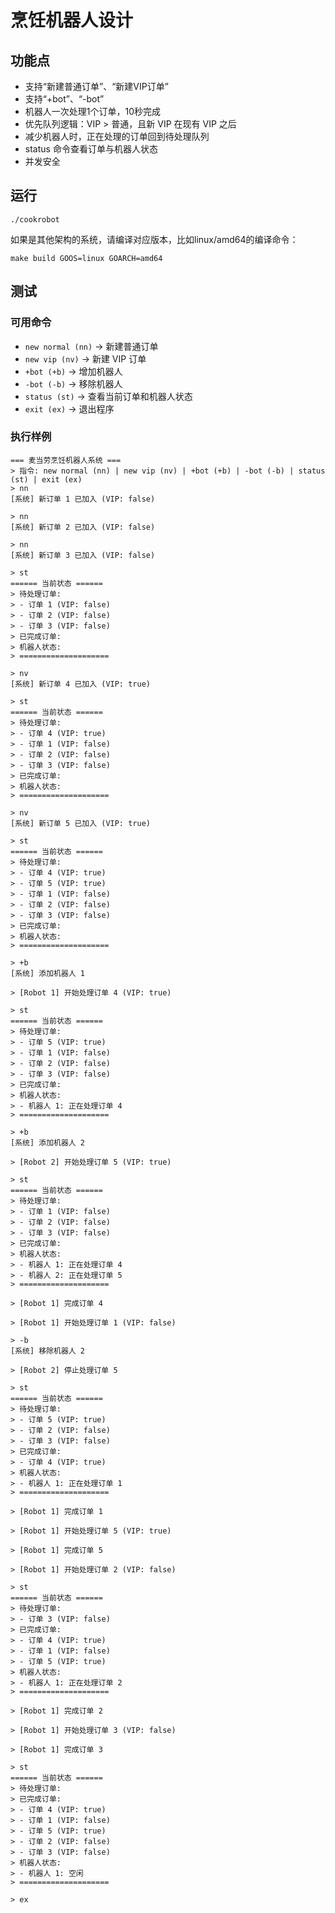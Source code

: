 # 烹饪机器人设计
## 功能点
* 支持“新建普通订单”、“新建VIP订单”
* 支持“+bot”、“-bot”
* 机器人一次处理1个订单，10秒完成
* 优先队列逻辑：VIP > 普通，且新 VIP 在现有 VIP 之后
* 减少机器人时，正在处理的订单回到待处理队列
* status 命令查看订单与机器人状态
* 并发安全

## 运行
```azure
./cookrobot
```
如果是其他架构的系统，请编译对应版本，比如linux/amd64的编译命令：
```azure
make build GOOS=linux GOARCH=amd64
```
## 测试
### 可用命令
- `new normal (nn)` → 新建普通订单
- `new vip (nv)` → 新建 VIP 订单
- `+bot (+b)` → 增加机器人
- `-bot (-b)` → 移除机器人
- `status (st)` → 查看当前订单和机器人状态
- `exit (ex)` → 退出程序

### 执行样例

```azure
=== 麦当劳烹饪机器人系统 ===
> 指令: new normal (nn) | new vip (nv) | +bot (+b) | -bot (-b) | status (st) | exit (ex)
> nn
[系统] 新订单 1 已加入 (VIP: false)

> nn
[系统] 新订单 2 已加入 (VIP: false)

> nn
[系统] 新订单 3 已加入 (VIP: false)

> st
====== 当前状态 ======
> 待处理订单:
> - 订单 1 (VIP: false)
> - 订单 2 (VIP: false)
> - 订单 3 (VIP: false)
> 已完成订单:
> 机器人状态:
> ====================

> nv
[系统] 新订单 4 已加入 (VIP: true)

> st
====== 当前状态 ======
> 待处理订单:
> - 订单 4 (VIP: true)
> - 订单 1 (VIP: false)
> - 订单 2 (VIP: false)
> - 订单 3 (VIP: false)
> 已完成订单:
> 机器人状态:
> ====================

> nv
[系统] 新订单 5 已加入 (VIP: true)

> st
====== 当前状态 ======
> 待处理订单:
> - 订单 4 (VIP: true)
> - 订单 5 (VIP: true)
> - 订单 1 (VIP: false)
> - 订单 2 (VIP: false)
> - 订单 3 (VIP: false)
> 已完成订单:
> 机器人状态:
> ====================

> +b
[系统] 添加机器人 1

> [Robot 1] 开始处理订单 4 (VIP: true)

> st
====== 当前状态 ======
> 待处理订单:
> - 订单 5 (VIP: true)
> - 订单 1 (VIP: false)
> - 订单 2 (VIP: false)
> - 订单 3 (VIP: false)
> 已完成订单:
> 机器人状态:
> - 机器人 1: 正在处理订单 4
> ====================

> +b
[系统] 添加机器人 2

> [Robot 2] 开始处理订单 5 (VIP: true)

> st
====== 当前状态 ======
> 待处理订单:
> - 订单 1 (VIP: false)
> - 订单 2 (VIP: false)
> - 订单 3 (VIP: false)
> 已完成订单:
> 机器人状态:
> - 机器人 1: 正在处理订单 4
> - 机器人 2: 正在处理订单 5
> ====================

> [Robot 1] 完成订单 4

> [Robot 1] 开始处理订单 1 (VIP: false)

> -b
[系统] 移除机器人 2

> [Robot 2] 停止处理订单 5

> st
====== 当前状态 ======
> 待处理订单:
> - 订单 5 (VIP: true)
> - 订单 2 (VIP: false)
> - 订单 3 (VIP: false)
> 已完成订单:
> - 订单 4 (VIP: true)
> 机器人状态:
> - 机器人 1: 正在处理订单 1
> ====================

> [Robot 1] 完成订单 1

> [Robot 1] 开始处理订单 5 (VIP: true)

> [Robot 1] 完成订单 5

> [Robot 1] 开始处理订单 2 (VIP: false)

> st
====== 当前状态 ======
> 待处理订单:
> - 订单 3 (VIP: false)
> 已完成订单:
> - 订单 4 (VIP: true)
> - 订单 1 (VIP: false)
> - 订单 5 (VIP: true)
> 机器人状态:
> - 机器人 1: 正在处理订单 2
> ====================

> [Robot 1] 完成订单 2

> [Robot 1] 开始处理订单 3 (VIP: false)

> [Robot 1] 完成订单 3

> st
====== 当前状态 ======
> 待处理订单:
> 已完成订单:
> - 订单 4 (VIP: true)
> - 订单 1 (VIP: false)
> - 订单 5 (VIP: true)
> - 订单 2 (VIP: false)
> - 订单 3 (VIP: false)
> 机器人状态:
> - 机器人 1: 空闲
> ====================

> ex

```
